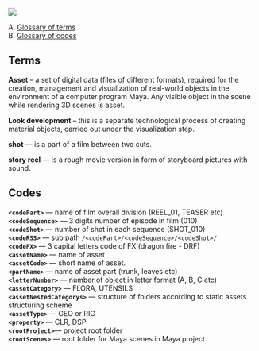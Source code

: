 ![](https://lh3.googleusercontent.com/-FVFx_K75buc/Vx-RusyFrVI/AAAAAAAAFcg/Tr9GQ-hGFX87JOZ8SvJH_04yA0uIkK3oACCo/s700/bannerDNA_glossary_01.jpg)

A. [Glossary of terms](#terms)  
B. [Glossary of codes](#codes)


## Terms
**Asset** – a set of digital data (files of different formats), required for the creation, management and visualization of real-world objects in the environment of a computer program Maya. Any visible object in the scene while rendering 3D scenes is asset. 

**Look development** – this is a separate technological process of creating material objects, carried out under the visualization step.

**shot** — is a part of a film between two cuts.

**story reel** — is a rough movie version in form of storyboard pictures with sound. 

## Codes
**`<codePart>`** — name of film overall division (REEL_01, TEASER etc)  
**`<codeSequence>`** — 3 digits number of episode in film (010)  
**`<codeShot>`** — number of shot in each sequence (SHOT_010)  
**`<codeRSS>`** — sub path `/<codePart>/<codeSequence>/<codeShot>/`   
**`<codeFX>`** — 3 capital letters code of FX (dragon fire - DRF)  
**`<assetName>`** — name of asset  
**`<assetCode>`** — short name of asset.  
**`<partName>`** — name of asset part (trunk, leaves etc)  
**`<letterNumber>`** — number of object in letter format (A, B, C etc)  
**`<assetCategory>`** — FLORA, UTENSILS  
**`<assetNestedCategorys>`** — structure of folders according to static assets structuring scheme  
**`<assetType>`** — GEO or RIG  
**`<property>`** — CLR, DSP  
**`<rootProject>`**— project root folder  
**`<rootScenes>`** — root folder for Maya scenes in Maya project.  